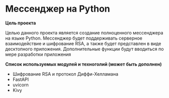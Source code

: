 # Мессенджер на Python
**Цель проекта**

Целью данного проекта является создание полноценного мессенджера на языке Python. Мессенджер будет поддерживать серверное взаимодействие и шифрование RSA, а также будет представлен в виде десктопного приложения. Дополнительные функции будут вводиться по мере разработки приложения

**Список используемых модулей и техноголий (может быть дополнен)**
* Шифрование RSA и протокол Диффи-Хелламана
* FastAPI
* uvicorn
* Kivy
